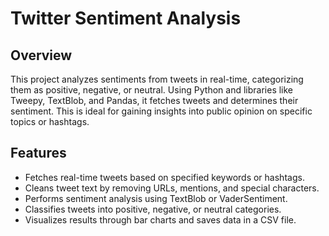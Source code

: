 # Twitter Sentiment Analysis

## Overview
This project analyzes sentiments from tweets in real-time, categorizing them as positive, negative, or neutral. Using Python and libraries like Tweepy, TextBlob, and Pandas, it fetches tweets and determines their sentiment. This is ideal for gaining insights into public opinion on specific topics or hashtags.

## Features
- Fetches real-time tweets based on specified keywords or hashtags.
- Cleans tweet text by removing URLs, mentions, and special characters.
- Performs sentiment analysis using TextBlob or VaderSentiment.
- Classifies tweets into positive, negative, or neutral categories.
- Visualizes results through bar charts and saves data in a CSV file.


